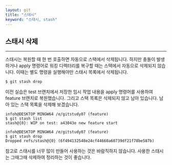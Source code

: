 ```yaml
---
layout: git
title: "스태시"
keyword: "스태시, stash"
---
```


## 스태시 삭제
---
스태시는 복원할 때 한 번 호출하면 자동으로 스택에서 삭제됩니다. 하지만 충돌이 발생하거나 apply 명령어로 워킹 디렉터리를 복구할 때는 스택에서 자동으로 삭제되지 않습니다. 이때는 별도 명령을 실행해야만 스태시 목록에서 삭제됩니다.  

```
$ git stash drop
```
 

이전 실습은 test 브랜치에서 저장한 임시 작업 내용을 apply 명령어를 사용하여 feature 브랜치로 복원했습니다. 그리고 스택 목록은 삭제되지 않고 남아 있습니다. 남아 있는 스택 목록을 삭제해 보겠습니다.  

```
infoh@DESKTOP MINGW64 /e/gitstudy07 (feature)
$ git stash list
stash@{0}: WIP on test: a43043e new feature start

infoh@DESKTOP MINGW64 /e/gitstudy07 (feature)
$ git stash drop
Dropped refs/stash@{0} (6f494132548e24cf44660a60739df21f78be587b)

```

참고로 스태시를 너무 많이 만들어 사용하는 것은 바람직하지 않습니다. 사용한 스태시는 그때그때 삭제하여 정리하는 것이 좋습니다.

<br>